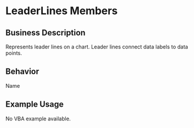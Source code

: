 # LeaderLines Members

## Business Description
Represents leader lines on a chart. Leader lines connect data labels to data points.

## Behavior
Name

## Example Usage
No VBA example available.